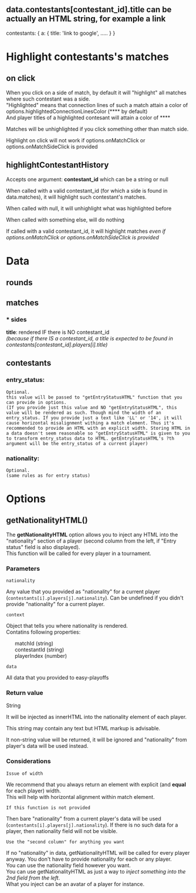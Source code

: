 
## data.contestants[contestant_id].title can be actually an HTML string, for example a link

contestants: {
        a: {
            title: '<a href="http://google.com" style="text-decoration: none">link to google</a>',
            .....
        }
}



# Highlight contestants's matches

## on click

When you click on a side of match, by default it will "highlight" all matches where such contestant was a side.  
"Highlighted" means that connection lines of such a match attain a color of options.highlightedConnectionLinesColor (**** by default)  
And player titles of a highlighted contesant will attain a color of ****

Matches will be unhighlighted if you click something other than match side.

Highlight on click will not work if options.onMatchClick or options.onMatchSideClick is provided


## highlightContestantHistory

Accepts one argument: **contestant_id** which can be a string or null

When called with a valid contestant_id (for which a side is found in data.matches), it will highlight such contestant's matches.

When called with null, it will unhighlight what was highlighted before

When called with something else, will do nothing

If called with a valid contestant_id, it will highlight matches *even if options.onMatchClick or options.onMatchSideClick is provided*


# Data

## rounds

## matches

### * sides

**title**: rendered IF there is NO contestant_id  
*(because if there IS a contestant_id, a title is expected to be found in contestants[contestant_id].players[i].title)*

## contestants

### entry_status:
    Optional.
    this value will be passed to "getEntryStatusHTML" function that you can provide in options.
    (If you provide just this value and NO "getEntryStatusHTML", this value will be rendered as such. Though mind the width of an entry_status. If you provide just a text like 'LL' or '14', it will cause horizontal misalignment withing a match element. Thus it's recommended to provide an HTML with an explicit width. Storing HTML in a data doesn't seem reasonable so "getEntryStatusHTML" is given to you to transform entry_status data to HTML. getEntryStatusHTML's ?th argument will be the entry_status of a current player)
### nationality:
    Optional.
    (same rules as for entry status)




# Options

## getNationalityHTML()

The **getNationalityHTML** option allows you to inject any HTML into the "nationality" section of a player (second column from the left, if "Entry status" field is also displayed).  
This function will be called for every player in a tournament.

### Parameters

`nationality`  

Any value that you provided as "nationality" for a current player (`contestants[i].players[j].nationality`). Can be undefined if you didn't provide "nationality" for a current player.

`context`

Object that tells you where nationality is rendered.  
Contatins following properties:

&nbsp;&nbsp;&nbsp;&nbsp;&nbsp; matchId (string)  
&nbsp;&nbsp;&nbsp;&nbsp;&nbsp; contestantId (string)  
&nbsp;&nbsp;&nbsp;&nbsp;&nbsp; playerIndex (number)

`data`

All data that you provided to easy-playoffs

### Return value

String

It will be injected as innerHTML into the nationality element of each player.

This string may contain any text but HTML markup is advisable.

It non-string value will be returned, it will be ignored and "nationality" from player's data will be used instead.

### Considerations

`Issue of width`

We recommend that you always return an element with explicit (and **equal** for each player) width.  
This will help with horizontal alignment within match element.

`If this function is not provided`

Then bare "nationality" from a current player's data will be used (`contestants[i].players[j].nationality`). If there is no such data for a player, then nationality field will not be visible.

`Use the "second column" for anything you want`

If no "nationality" in data, getNationalityHTML will be called for every player anyway. You don't have to provide nationality for each or any player.  
You can use the nationality field however you want.  
You can use getNationalityHTML as just a way to _inject something into the 2nd field from the left_.  
What you inject can be an avatar of a player for instance.